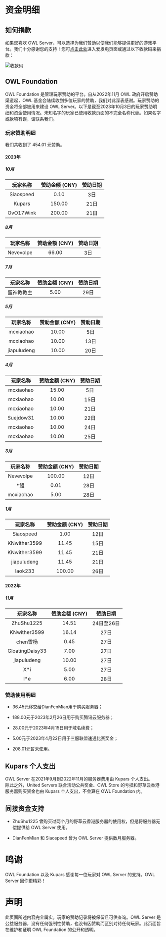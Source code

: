 # 资金明细

## 如何捐款

如果您喜欢 OWL Server，可以选择为我们赞助以便我们能够提供更好的游戏平台。我们十分感谢您的支持！您可[点击此处](https://afdian.net/a/kupars)进入爱发电页面或通过以下收款码来捐款：

![收款码](/assets/收款码.png)

## OWL Foundation

OWL Foundation 是管理玩家赞助的平台。自从2022年11月 OWL 政府开启赞助渠道起，OWL 基金会陆续收到多位玩家的赞助，我们对此深表感谢。玩家赞助的资金将全部被用来建设 OWL Server。以下是截至2023年10月3日的玩家赞助明细和资金使用情况。未知名字的玩家已使用收款页面的不完全名称代替。如果名字或款项有误，请联系我们。

### 玩家赞助明细

我们共收到了 454.01 元赞助。

#### 2023年
##### 10月
| 玩家名称| 赞助金额 (CNY)  | 赞助日期 |
|  :----:  | :----:  | :----: |
| Siaospeed | 0.10 | 3日  |
| Kupars | 150.00 | 21日  |
| OvO17Wink | 200.00 | 21日  |

##### 8月
| 玩家名称| 赞助金额 (CNY)  | 赞助日期 |
|  :----:  | :----:  | :----: |
| Nevevolpe | 66.00 | 3日  |

##### 7月
| 玩家名称| 赞助金额 (CNY)  | 赞助日期 |
|  :----:  | :----:  | :----: |
| 蛋神教教主 | 5.00 | 29日  |

##### 5月
| 玩家名称| 赞助金额 (CNY)  | 赞助日期 |
|  :----:  | :----:  | :----: |
| mcxiaohao | 10.00 | 5日  |
| mcxiaohao | 10.00 | 13日  |
| jiapuludeng | 10.00 | 20日  |

##### 4月
| 玩家名称| 赞助金额 (CNY)  | 赞助日期 |
|  :----:  | :----:  | :----: |
| mcxiaohao | 15.00 | 5日  |
| mcxiaohao | 10.00 | 15日  |
| mcxiaohao | 10.00 | 21日  |
| Suejdow31 | 10.00 | 22日  |
| mcxiaohao | 10.00 | 24日  |
| mcxiaohao | 10.00 | 25日  |

##### 3月
| 玩家名称| 赞助金额 (CNY)  | 赞助日期 |
|  :----:  | :----:  | :----: |
| Nevevolpe | 100.00 | 12日  |
| *飷 | 0.01 | 28日  |
| mcxiaohao | 5.00 | 28日  |

##### 1月
| 玩家名称| 赞助金额 (CNY)  | 赞助日期 |
|  :----:  | :----:  | :----: |
| Siaospeed | 1.00 | 12日  |
| KNwither3599 | 11.45 | 15日  |
| KNwither3599 | 11.45 | 21日  |
| jiapuludeng | 11.45 | 21日  |
| laok233 | 100.00 | 26日  |

#### 2022年
##### 11月
| 玩家名称| 赞助金额 (CNY)   | 赞助日期 |
|  :----:  | :----:  | :----: |
| ZhuShu1225  | 14.51 | 24日至26日 |
| KNwither3599  | 16.14|27日|
| chen雪杨 | 0.45 | 27日  |
| GloatingDaisy33 | 7.00 | 27日  |
| jiapuludeng | 10.00 | 27日  |
| X*i | 5.00 | 27日  |
| l*e | 6.00 | 28日  |


### 赞助使用明细

- 36.45元移交给DianFenMian用于购买服务器；

- 188.00元于2023年2月26日用于购买腾讯云服务器；

- 28.00元于2023年4月15日用于域名续费；

- 5.00元于2023年4月22日用于三服联盟速通比赛奖金；

-	208.01元暂未使用。

## Kupars 个人支出

OWL Server 在2021年9月到2022年11月的服务器费用由 Kupars 个人支出。  
除此之外，United Servers 联合活动公共奖金、OWL Store 的亏损和野草云香港服务器购买资金也由 Kupars 个人支出，不会算在 OWL Foundation 内。

## 间接资金支持

- ZhuShu1225 曾购买过两个月的野草云香港服务器的使用权，但是将服务器无偿提供给 OWL Server 使用。

- DianFenMian 和 Siaospeed 曾为 OWL Server 提供数月服务器。

# 鸣谢

OWL Foundation 以及 Kupars 感谢每一位玩家对 OWL Server 的支持。OWL Server 因你更精彩！

# 声明

此页面所述内容完全属实。玩家的赞助记录将被保留且可供查询。OWL Server 是公益服务器，没有任何强制性赞助，也没有因赞助而区别对待任何玩家。此页面旨在维护和证明 OWL Foundation 的公开和透明。

